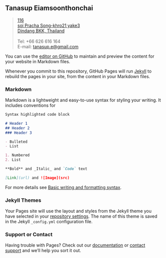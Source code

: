 ## Tanasup Eiamsoonthonchai

> [116 <br />
soi Pracha Song-khro21 yake3 <br />
Dindang BKK, Thailand](http://www.google.com/maps/place/13.774109,100.557783)<br /><br />
> Tel: +66 626 616 164 <br />
> E-mail: [tanasup.e@gmail.com](mailto:tanasup.e@gmail.com) <br />

You can use the [editor on GitHub](https://github.com/Lab4289/known_tne/edit/gh-pages/index.md) to maintain and preview the content for your website in Markdown files.

Whenever you commit to this repository, GitHub Pages will run [Jekyll](https://jekyllrb.com/) to rebuild the pages in your site, from the content in your Markdown files.

### Markdown

Markdown is a lightweight and easy-to-use syntax for styling your writing. It includes conventions for

```markdown
Syntax highlighted code block

# Header 1
## Header 2
### Header 3

- Bulleted
- List

1. Numbered
2. List

**Bold** and _Italic_ and `Code` text

[Link](url) and ![Image](src)
```

For more details see [Basic writing and formatting syntax](https://docs.github.com/en/github/writing-on-github/getting-started-with-writing-and-formatting-on-github/basic-writing-and-formatting-syntax).

### Jekyll Themes

Your Pages site will use the layout and styles from the Jekyll theme you have selected in your [repository settings](https://github.com/Lab4289/known_tne/settings/pages). The name of this theme is saved in the Jekyll `_config.yml` configuration file.

### Support or Contact

Having trouble with Pages? Check out our [documentation](https://docs.github.com/categories/github-pages-basics/) or [contact support](https://support.github.com/contact) and we’ll help you sort it out.
